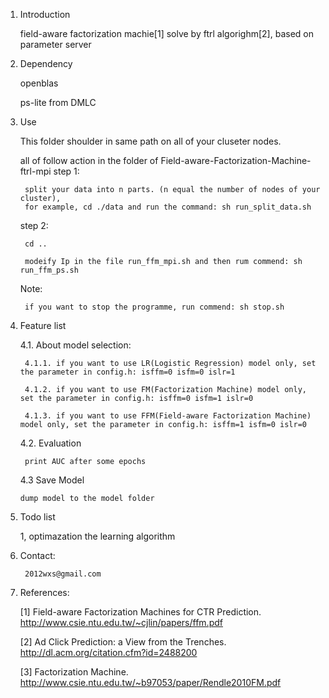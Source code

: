 1. Introduction

    field-aware factorization machie[1] solve by ftrl algorighm[2], based on parameter server

2. Dependency

    openblas

    ps-lite from DMLC
	
3. Use

    This folder shoulder in same path on all of your cluseter nodes.

    all of follow action in the folder of Field-aware-Factorization-Machine-ftrl-mpi
    step 1:

        split your data into n parts. (n equal the number of nodes of your cluster), 
        for example, cd ./data and run the command: sh run_split_data.sh

    step 2:
   
        cd ..

        modeify Ip in the file run_ffm_mpi.sh and then rum commend: sh run_ffm_ps.sh

    Note:         

        if you want to stop the programme, run commend: sh stop.sh 

4. Feature list

    4.1. About model selection:

        4.1.1. if you want to use LR(Logistic Regression) model only, set the parameter in config.h: isffm=0 isfm=0 islr=1

        4.1.2. if you want to use FM(Factorization Machine) model only, set the parameter in config.h: isffm=0 isfm=1 islr=0

        4.1.3. if you want to use FFM(Field-aware Factorization Machine) model only, set the parameter in config.h: isffm=1 isfm=0 islr=0

    4.2. Evaluation
  
        print AUC after some epochs

    4.3 Save Model
   
       dump model to the model folder 

5. Todo list

    1, optimazation the learning algorithm

6. Contact:

        2012wxs@gmail.com

7. References:

    [1] Field-aware Factorization Machines for CTR Prediction. http://www.csie.ntu.edu.tw/~cjlin/papers/ffm.pdf

    [2] Ad Click Prediction: a View from the Trenches. http://dl.acm.org/citation.cfm?id=2488200

    [3] Factorization Machine. http://www.csie.ntu.edu.tw/~b97053/paper/Rendle2010FM.pdf
